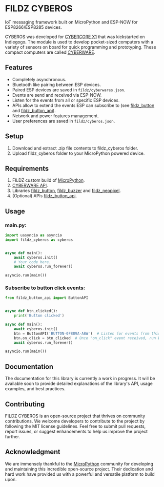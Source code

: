 # FILDZ CYBEROS

IoT messaging framework built on MicroPython and ESP-NOW for ESP8266/ESP8285 devices.

CYBEROS was developed for [CYBERCORE X1](https://www.indiegogo.com/projects/cybercore-x1-a-tiny-wi-fi-module#/) that was kickstarted on Indiegogo. The module is used to develop pocket-sized computers with a variety of sensors on board for quick programming and prototyping. These compact computers are called [CYBERWARE](https://www.indiegogo.com/projects/cyberware-next-gen-wireless-prototyping-platform/coming_soon).

## Features

* Completely asynchronous.
* Bluetooth like pairing between ESP devices.
* Paired ESP devices are saved in `fildz/cyberwares.json`.
* Events are send and received via ESP-NOW.
* Listen for the events from all or specific ESP devices.
* APIs allow to extend the events ESP can subscribe to (see [fildz_button](https://github.com/fildz-official/FILDZ_CYBEROS_Button) and [fildz_button_api](https://github.com/fildz-official/FILDZ_CYBEROS_Button_API)).
* Network and power features management.
* User preferences are saved in `fildz/cyberos.json`.

## Setup

1. Download and extract .zip file contents to fildz_cyberos folder.
2. Upload fildz_cyberos folder to your MicroPython powered device.

## Requirements

1. FILDZ custom build of [MicroPython](https://github.com/fildz-official/micropython/tree/cyberware).
2. [CYBERWARE API](https://github.com/fildz-official/FILDZ_CYBERWARE).
3. Libraries [fildz_button](https://github.com/fildz-official/FILDZ_CYBEROS_Button), [fildz_buzzer](https://github.com/fildz-official/FILDZ_CYBEROS_Buzzer) and [fildz_neopixel](https://github.com/fildz-official/FILDZ_CYBEROS_NeoPixel).
4. (Optional) APIs [fildz_button_api](https://github.com/fildz-official/FILDZ_CYBEROS_Button_API).

## Usage

### main.py:

```Python
import uasyncio as asyncio
import fildz_cyberos as cyberos


async def main():
    await cyberos.init()
    # Your code here.
    await cyberos.run_forever()

asyncio.run(main())
```

### Subscribe to button click events:

```Python
from fildz_button_api import ButtonAPI


async def btn_clicked():
    print('Button clicked')

async def main():
    await cyberos.init()
    btn = ButtonAPI('BUTTON-0F889A-ABW')  # Listen for events from this cyberware. 
    btn.on_click = btn_clicked  # Once "on_click" event received, run btn_clicked() coroutine.
    await cyberos.run_forever()

asyncio.run(main())
```

## Documentation

The documentation for this library is currently a work in progress. It will be available soon to provide detailed explanations of the library's API, usage examples, and best practices.

## Contributing

FILDZ CYBEROS is an open-source project that thrives on community contributions. We welcome developers to contribute to the project by following the MIT license guidelines. Feel free to submit pull requests, report issues, or suggest enhancements to help us improve the project further.

## Acknowledgment 

We are immensely thankful to the [MicroPython](https://github.com/micropython/micropython) community for developing and maintaining this incredible open-source project. Their dedication and hard work have provided us with a powerful and versatile platform to build upon.

